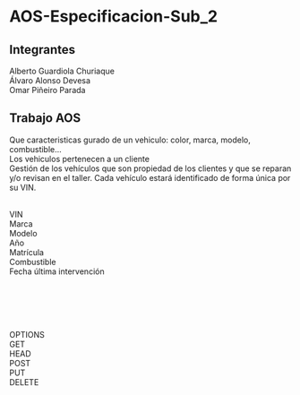 <h1>AOS-Especificacion-Sub_2</h1>

<h2>Integrantes</h2>
<p>Alberto Guardiola Churiaque <br>Álvaro Alonso Devesa <br>Omar Piñeiro Parada</p>

<h2>Trabajo AOS</h2>
<p>
  Que caracteristicas gurado de un vehiculo: color, marca, modelo, combustible...<br>Los vehiculos pertenecen a un cliente<br>
  Gestión de los vehículos que son propiedad de los clientes y que se reparan y/o revisan en el taller. Cada vehículo estará identificado de forma única por su VIN.<br> 
</p>
</br>VIN
</br>Marca
</br>Modelo
</br>Año
</br>Matrícula
</br>Combustible
</br>Fecha última intervención

<br><br><br><br>

<p>
  OPTIONS<br>
  GET<br>
  HEAD<br>
  POST<br>
  PUT<br>
  DELETE<br>
</p>

